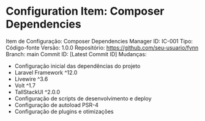 # Configuration Item: Composer Dependencies

Item de Configuração: Composer Dependencies Manager
ID: IC-001
Tipo: Código-fonte
Versão: 1.0.0
Repositório: https://github.com/seu-usuario/fynn
Branch: main
Commit ID: [Latest Commit ID]
Mudanças: 
- Configuração inicial das dependências do projeto
- Laravel Framework ^12.0
- Livewire ^3.6
- Volt ^1.7
- TallStackUI ^2.0.0
- Configuração de scripts de desenvolvimento e deploy
- Configuração de autoload PSR-4
- Configuração de plugins e otimizações
